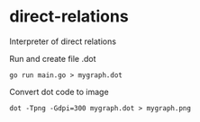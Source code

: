 # direct-relations
Interpreter of direct relations


Run and create file .dot 
```
go run main.go > mygraph.dot
```

Convert dot code to image
```
dot -Tpng -Gdpi=300 mygraph.dot > mygraph.png
```
